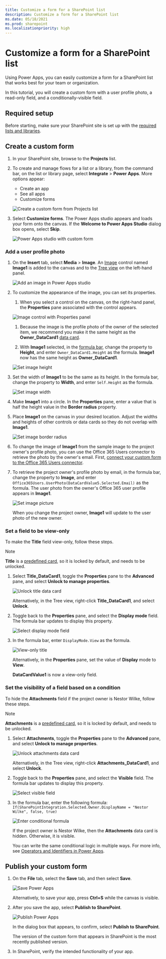 ```yaml
---
title: Customize a form for a SharePoint list
description: Customize a form for a SharePoint list
ms.date: 05/18/2021
ms.prod: sharepoint
ms.localizationpriority: high
---
```


# Customize a form for a SharePoint list

Using Power Apps, you can easily customize a form for a SharePoint list that works best for your team or organization.

In this tutorial, you will create a custom form with a user profile photo, a read-only field, and a conditionally-visible field.

## Required setup

Before starting, make sure your SharePoint site is set up with the [required lists and libraries](../../get-started/set-up-sharepoint-site-lists-libraries.md).

## Create a custom form

1. In your SharePoint site, browse to the **Projects** list.

1. To create and manage flows for a list or a library, from the command bar, on the list or library page, select **Integrate** > **Power Apps**. More options appear:

   - Create an app
   - See all apps
   - Customize forms

    ![Create a custom form from Projects list](../../../images/lists-integrate-power-apps-create-app.png)

1. Select **Customize forms**. The Power Apps studio appears and loads your form onto the canvas. If the **Welcome to Power Apps Studio** dialog box opens, select **Skip**.

    ![Power Apps studio with custom form](../../../images/gs01-power-apps-studio-custom-form.png)

### Add a user profile photo

1. On the **Insert** tab, select **Media** > **Image**. An [Image](/powerapps/maker/canvas-apps/controls/control-image) control named **Image1** is added to the canvas and to the [Tree view](/powerapps/maker/model-driven-apps/using-tree-view-on-form) on the left-hand panel.

    ![Add an image in Power Apps studio](../../../images/gs01-power-apps-studio-add-image.png)

1. To customize the appearance of the image, you can set its properties.
    
    1. When you select a control on the canvas, on the right-hand panel, the **Properties** pane associated with the control appears.

    ![Image control with Properties panel](../../../images/gs01-image-control-selected.png)

    1. Because the image is the profile photo of the owner of the selected item, we recommend you make it the same height as the **Owner_DataCard1** [data card](/powerapps/maker/canvas-apps/working-with-cards).

    1. With **Image1** selected, in the [formula bar](/powerapps/maker/canvas-apps/working-with-formulas), change the property to **Height**, and enter `Owner_DataCard1.Height` as the formula. **Image1** now has the same height as **Owner_DataCard1**.

    ![Set image height](../../../images/gs01-set-image-height.png)
         
1. Set the width of **Image1** to be the same as its height. In the formula bar, change the property to **Width**, and enter `Self.Height` as the formula.

    ![Set image width](../../../images/gs01-set-image-width.png)

1. Make **Image1** into a circle. In the **Properties** pane, enter a value that is half the height value in the **Border radius** property.

1. Place **Image1** on the canvas in your desired location. Adjust the widths and heights of other controls or data cards so they do not overlap with **Image1**.

    ![Set image border radius](../../../images/gs01-set-image-border-radius.png)

1. To change the image of **Image1** from the sample image to the project owner's profile photo, you can use the Office 365 Users connector to retrieve the photo by the owner's email. First, [connect your custom form to the Office 365 Users connector](/powerapps/maker/canvas-apps/connections/connection-office365-users).

1. To retrieve the project owner's profile photo by email, in the formula bar, change the property to **Image**, and enter `Office365Users.UserPhoto(DataCardValue5.Selected.Email)` as the formula. The user photo from the owner's Office 365 user profile appears in **Image1**. 

    ![Set image picture](../../../images/gs01-set-image-picture.png)

    When you change the project owner, **Image1** will update to the user photo of the new owner.

### Set a field to be view-only

To make the **Title** field view-only, follow these steps.

 > [!NOTE]
 > **Title** is a [predefined card](/powerapps/maker/canvas-apps/controls/control-card), so it is locked by default, and needs to be unlocked.

1. Select **Title_DataCard1**, toggle the **Properties** pane to the **Advanced** pane, and select **Unlock to manage properties**.

    ![Unlock title data card](../../../images/gs01-unlock-title-data-card.png)

    Alternatively, in the Tree view, right-click **Title_DataCard1**, and select **Unlock**.

1. Toggle back to the **Properties** pane, and select the **Display mode** field. The formula bar updates to display this property.

    ![Select display mode field](../../../images/gs01-title-property-display-mode.png)

1. In the formula bar, enter `DisplayMode.View` as the formula.
    
    ![View-only title](../../../images/gs01-title-data-card-view-only.png)
    
    Alternatively, in the **Properties** pane, set the value of **Display** mode to **View**.

    **DataCardValue1** is now a view-only field.

### Set the visibility of a field based on a condition

To hide the **Attachments** field if the project owner is Nestor Wilke, follow these steps.

> [!NOTE]
> **Attachments** is a [predefined card](/powerapps/maker/canvas-apps/controls/control-card), so it is locked by default, and needs to be unlocked.

1. Select **Attachments**, toggle the **Properties** pane to the **Advanced** pane, and select **Unlock to manage properties**.

    ![Unlock attachments data card](../../../images/gs01-unlock-attachments-data-card.png)

    Alternatively, in the Tree view, right-click **Attachments_DataCard1**, and select **Unlock**.

1. Toggle back to the **Properties** pane, and select the **Visible** field. The formula bar updates to display this property.

    ![Select visible field](../../../images/gs01-attachments-property-visible.png)

1. In the formula bar, enter the following formula: `If(SharePointIntegration.Selected.Owner.DisplayName = "Nestor Wilke", false, true)`

    ![Enter conditional formula](../../../images/gs01-attachments-conditional-visibility.png)
    
    If the project owner is Nestor Wilke, then the **Attachments** data card is hidden. Otherwise, it is visible.

    You can write the same conditional logic in multiple ways. For more info, see [Operators and Identifiers in Power Apps](/powerapps/maker/canvas-apps/functions/operators).

## Publish your custom form

1. On the **File** tab, select the **Save** tab, and then select **Save**.

    ![Save Power Apps](../../../images/gs01-save-power-apps.png)

    Alternatively, to save your app, press **Ctrl+S** while the canvas is visible.

1. After you save the app, select **Publish to SharePoint**.

    ![Publish Power Apps](../../../images/gs01-publish-power-apps.png)

    In the dialog box that appears, to confirm, select **Publish to SharePoint**.

    The version of the custom form that appears in SharePoint is the most recently published version.

1. In SharePoint, verify the intended functionality of your app.
